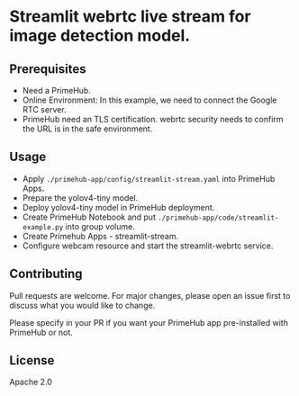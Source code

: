 # Streamlit webrtc live stream for image detection model.

## Prerequisites

- Need a PrimeHub.
- Online Environment: In this example, we need to connect the Google RTC server.
- PrimeHub need an TLS certification. webrtc security needs to confirm the URL is in the safe environment.
    
## Usage

- Apply `./primehub-app/config/streamlit-stream.yaml` into PrimeHub Apps.
- Prepare the yolov4-tiny model.
- Deploy yolov4-tiny model in PrimeHub deployment.
- Create PrimeHub Notebook and put `./primehub-app/code/streamlit-example.py` into group volume.
- Create Primehub Apps - streamlit-stream.
- Configure webcam resource and start the streamlit-webrtc service.

## Contributing

Pull requests are welcome. For major changes, please open an issue first to discuss what you would like to change.

Please specify in your PR if you want your PrimeHub app pre-installed with PrimeHub or not.

## License

Apache 2.0